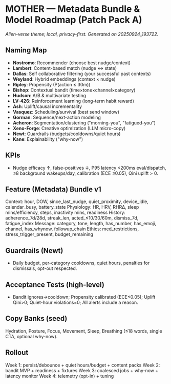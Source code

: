 # MOTHER — Metadata Bundle & Model Roadmap (Patch Pack A)

_Alien-verse theme; local, privacy-first. Generated on 20250924_193722._

## Naming Map
- **Nostromo**: Recommender (choose best nudge/context)
- **Lambert**: Content-based match (nudge ↔ state)
- **Dallas**: Self collaborative filtering (your successful past contexts)
- **Weyland**: Hybrid embeddings (context × nudge)
- **Ripley**: Propensity (P(action ≤ 30m))
- **Bishop**: Contextual bandit (time×tone×channel×category)
- **Hudson**: A/B & multivariate testing
- **LV-426**: Reinforcement learning (long-term habit reward)
- **Ash**: Uplift/causal incrementality
- **Vasquez**: Scheduling/survival (best send window)
- **Gorman**: Sequence/next-action modeling
- **Acheron**: Segmentation/clustering ("morning-you", "fatigued-you")
- **Xeno-Forge**: Creative optimization (LLM micro-copy)
- **Newt**: Guardrails (budgets/cooldowns/quiet hours)
- **Kane**: Explainability ("why-now")

## KPIs
- Nudge efficacy ↑, false-positives ↓, P95 latency <200ms eval/dispatch,
  ≤8 background wakeups/day, calibration (ECE ≤0.05), Qini uplift > 0.

## Feature (Metadata) Bundle v1
Context: hour, DOW, since_last_nudge, quiet_proximity, device_idle, calendar_busy, battery_state
Physiology: HR, HRV, RHRΔ, sleep mins/efficiency, steps, inactivity mins, readiness
History: adherence_7d/28d, streak_len, acted_≤10/30/60m, dismiss_7d, fatigue_index
Message: category, tone, length, has_number, has_emoji, channel, has_whynow, followup_chain
Ethics: med_restrictions, stress_trigger_present, budget_remaining

## Guardrails (Newt)
- Daily budget, per-category cooldowns, quiet hours, penalties for dismissals, opt-out respected.

## Acceptance Tests (high-level)
- Bandit ignores→cooldown; Propensity calibrated (ECE≤0.05);
  Uplift Qini>0; Quiet-hour violations=0; All alerts include a reason.

## Copy Banks (seed)
Hydration, Posture, Focus, Movement, Sleep, Breathing (≤18 words, single CTA, optional why-now).

## Rollout
Week 1: persist/debounce + quiet hours/budget + content packs
Week 2: bandit MVP + readiness + fixtures
Week 3: coalesced jobs + why-now + latency monitor
Week 4: telemetry (opt-in) + tuning
